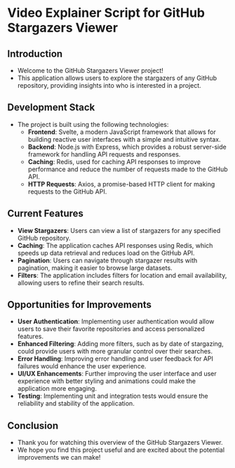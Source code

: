 # Video Explainer Script for GitHub Stargazers Viewer

## Introduction
- Welcome to the GitHub Stargazers Viewer project!
- This application allows users to explore the stargazers of any GitHub repository, providing insights into who is interested in a project.

## Development Stack
- The project is built using the following technologies:
  - **Frontend**: Svelte, a modern JavaScript framework that allows for building reactive user interfaces with a simple and intuitive syntax.
  - **Backend**: Node.js with Express, which provides a robust server-side framework for handling API requests and responses.
  - **Caching**: Redis, used for caching API responses to improve performance and reduce the number of requests made to the GitHub API.
  - **HTTP Requests**: Axios, a promise-based HTTP client for making requests to the GitHub API.

## Current Features
- **View Stargazers**: Users can view a list of stargazers for any specified GitHub repository.
- **Caching**: The application caches API responses using Redis, which speeds up data retrieval and reduces load on the GitHub API.
- **Pagination**: Users can navigate through stargazer results with pagination, making it easier to browse large datasets.
- **Filters**: The application includes filters for location and email availability, allowing users to refine their search results.

## Opportunities for Improvements
- **User Authentication**: Implementing user authentication would allow users to save their favorite repositories and access personalized features.
- **Enhanced Filtering**: Adding more filters, such as by date of stargazing, could provide users with more granular control over their searches.
- **Error Handling**: Improving error handling and user feedback for API failures would enhance the user experience.
- **UI/UX Enhancements**: Further improving the user interface and user experience with better styling and animations could make the application more engaging.
- **Testing**: Implementing unit and integration tests would ensure the reliability and stability of the application.

## Conclusion
- Thank you for watching this overview of the GitHub Stargazers Viewer.
- We hope you find this project useful and are excited about the potential improvements we can make!